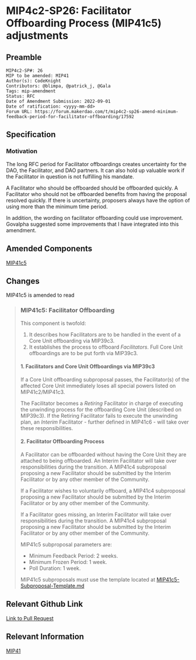 # MIP4c2-SP26: Facilitator Offboarding Process (MIP41c5) adjustments

## Preamble

```
MIP4c2-SP#: 26
MIP to be amended: MIP41
Author(s): CodeKnight
Contributors: @blimpa, @patrick_j, @Gala
Tags: mip-amendment
Status: RFC
Date of Amendment Submission: 2022-09-01
Date of ratification: <yyyy-mm-dd>
Forum URL: https://forum.makerdao.com/t/mip4c2-sp26-amend-minimum-feedback-period-for-facilitator-offboarding/17592
```

## Specification

### Motivation

The long RFC period for Facilitator offboardings creates uncertainty for the DAO, the Facilitator, and DAO partners. It can also hold up valuable work if the Facilitator in question is not fulfilling his mandate.

A Facilitator who should be offboarded should be offboarded quickly. A Facilitator who should not be offboarded benefits from having the proposal resolved quickly. If there is uncertainty, proposers always have the option of using more than the minimum time period.

In addition, the wording on facilitator offboarding could use improvement. Govalpha suggested some improvements that I have integrated into this amendment.

## Amended Components

[MIP41c5](https://mips.makerdao.com/mips/details/MIP41#MIP41c5)

## Changes

MIP41c5 is amended to read

>### MIP41c5: Facilitator Offboarding
>
>This component is twofold:
>
>1. It describes how Facilitators are to be handled in the event of a Core Unit offboarding via MIP39c3.
>2. It establishes the process to offboard *Facilitators*. Full Core Unit offboardings are to be put forth via MIP39c3.
>
>#### 1. Facilitators and Core Unit Offboardings via MIP39c3
>
>If a Core Unit offboarding subproposal passes, the Facilitator(s) of the affected Core Unit immediately loses all special powers listed on MIP41c2/MIP41c3.
>
>The Facilitator becomes a *Retiring* Facilitator in charge of executing the unwinding process for the offboarding Core Unit (described on MIP39c3). If the Retiring Facilitator fails to execute the unwinding plan, an *Interim* Facilitator - further defined in MIP41c6 - will take over these responsibilities.
>
>#### 2. Facilitator Offboarding Process
>
>A Facilitator can be offboarded without having the Core Unit they are attached to being offboarded. An Interim Facilitator will take over responsibilities during the transition. A MIP41c4 subproposal proposing a new Facilitator should be submitted by the Interim Facilitator or by any other member of the Community.
>
>If a Facilitator wishes to voluntarily offboard, a MIP41c4 subproposal proposing a new Facilitator should be submitted by the Interim Facilitator or by any other member of the Community.
>
>If a Facilitator goes missing, an Interim Facilitator will take over responsibilities during the transition. A MIP41c4 subproposal proposing a new Facilitator should be submitted by the Interim Facilitator or by any other member of the Community.
>
>MIP41c5 subproposal parameters are:
>
>- Minimum Feedback Period: 2 weeks.
>- Minimum Frozen Period: 1 week.
>- Poll Duration: 1 week.
>
>MIP41c5 subproposals must use the template located at [MIP41c5-Subproposal-Template.md](https://github.com/makerdao/mips/blob/master/MIP41/MIP41c5-Subproposal-Template.md)

## Relevant Github Link

[Link to Pull Request](https://github.com/makerdao/mips/pull/647)

## Relevant Information

[MIP41](https://mips.makerdao.com/mips/details/MIP41)